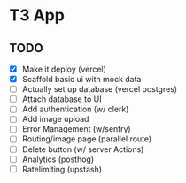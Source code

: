 # T3 App

## TODO

- [x] Make it deploy (vercel)
- [x] Scaffold basic ui with mock data 
- [ ] Actually set up database (vercel postgres)
- [ ] Attach database to UI
- [ ] Add authentication (w/ clerk)
- [ ] Add image upload
- [ ] Error Management (w/sentry)
- [ ] Routing/image page (parallel route)
- [ ] Delete button (w/ server Actions)
- [ ] Analytics (posthog)
- [ ] Ratelimiting (upstash)